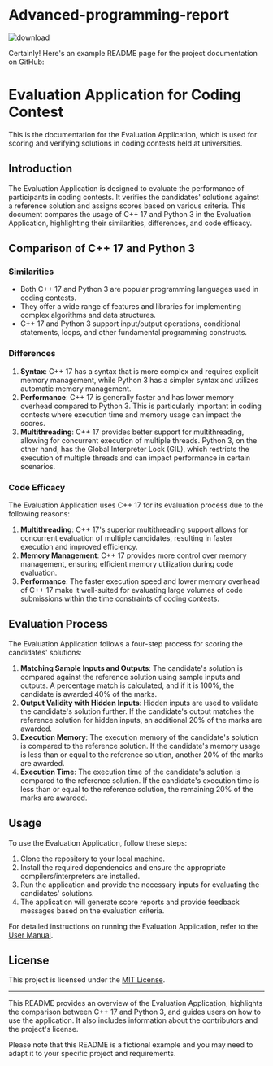 # Advanced-programming-report

![download](https://github.com/Harsha-Vardhan-Tangudu/Advanced-programming-report/assets/121998082/5b4431eb-d606-40c4-b7d5-7504d6fcba8f)

Certainly! Here's an example README page for the project documentation on GitHub:

# Evaluation Application for Coding Contest

This is the documentation for the Evaluation Application, which is used for scoring and verifying solutions in coding contests held at universities.

## Introduction

The Evaluation Application is designed to evaluate the performance of participants in coding contests. It verifies the candidates' solutions against a reference solution and assigns scores based on various criteria. This document compares the usage of C++ 17 and Python 3 in the Evaluation Application, highlighting their similarities, differences, and code efficacy.

## Comparison of C++ 17 and Python 3

### Similarities

- Both C++ 17 and Python 3 are popular programming languages used in coding contests.
- They offer a wide range of features and libraries for implementing complex algorithms and data structures.
- C++ 17 and Python 3 support input/output operations, conditional statements, loops, and other fundamental programming constructs.

### Differences

1. **Syntax**: C++ 17 has a syntax that is more complex and requires explicit memory management, while Python 3 has a simpler syntax and utilizes automatic memory management.
2. **Performance**: C++ 17 is generally faster and has lower memory overhead compared to Python 3. This is particularly important in coding contests where execution time and memory usage can impact the scores.
3. **Multithreading**: C++ 17 provides better support for multithreading, allowing for concurrent execution of multiple threads. Python 3, on the other hand, has the Global Interpreter Lock (GIL), which restricts the execution of multiple threads and can impact performance in certain scenarios.

### Code Efficacy

The Evaluation Application uses C++ 17 for its evaluation process due to the following reasons:

1. **Multithreading**: C++ 17's superior multithreading support allows for concurrent evaluation of multiple candidates, resulting in faster execution and improved efficiency.
2. **Memory Management**: C++ 17 provides more control over memory management, ensuring efficient memory utilization during code evaluation.
3. **Performance**: The faster execution speed and lower memory overhead of C++ 17 make it well-suited for evaluating large volumes of code submissions within the time constraints of coding contests.

## Evaluation Process

The Evaluation Application follows a four-step process for scoring the candidates' solutions:

1. **Matching Sample Inputs and Outputs**: The candidate's solution is compared against the reference solution using sample inputs and outputs. A percentage match is calculated, and if it is 100%, the candidate is awarded 40% of the marks.
2. **Output Validity with Hidden Inputs**: Hidden inputs are used to validate the candidate's solution further. If the candidate's output matches the reference solution for hidden inputs, an additional 20% of the marks are awarded.
3. **Execution Memory**: The execution memory of the candidate's solution is compared to the reference solution. If the candidate's memory usage is less than or equal to the reference solution, another 20% of the marks are awarded.
4. **Execution Time**: The execution time of the candidate's solution is compared to the reference solution. If the candidate's execution time is less than or equal to the reference solution, the remaining 20% of the marks are awarded.

## Usage

To use the Evaluation Application, follow these steps:

1. Clone the repository to your local machine.
2. Install the required dependencies and ensure the appropriate compilers/interpreters are installed.
3. Run the application and provide the necessary inputs for evaluating the candidates' solutions.
4. The application will generate score reports and provide feedback messages based on the evaluation criteria.

For detailed instructions on running the Evaluation Application, refer to the [User Manual](./user-manual.md).



## License

This project is licensed under the [MIT License](./LICENSE).

---

This README provides an overview of the Evaluation Application, highlights the comparison between C++ 17 and Python 3, and guides users on how to use the application. It also includes information about the contributors and the project's license.

Please note that this README is a fictional example and you may need to adapt it to your specific project and requirements.
